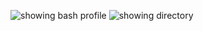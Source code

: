 ![showing bash profile](https://github.com/geeroovaa/PUI2017_grv232/HW2_grv232/bash_profile.png)
![showing directory](https://github.com/geeroovaa/PUI2017_grv232/HW2_grv232/pui2017.png)
